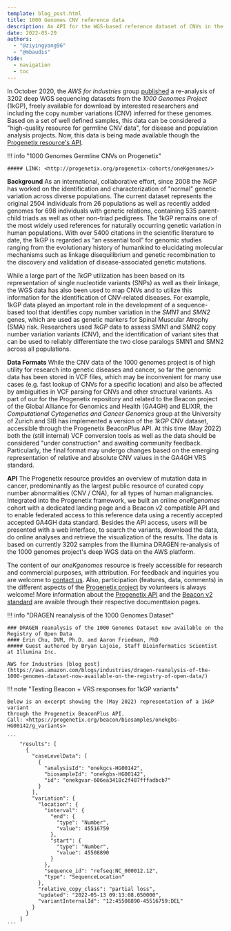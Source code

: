 ```yaml
---
template: blog_post.html
title: 1000 Genomes CNV reference data 
description: An API for the WGS-based reference dataset of CNVs in the <i>1000 Genomes</i> samples 
date: 2022-05-20
authors:
  - "@ziyingyang96"
  - "@mbaudis"
hide:
  - navigation
  - toc
---
```


In October 2020, the _AWS for Industries_ group [published](https://aws.amazon.com/blogs/industries/dragen-reanalysis-of-the-1000-genomes-dataset-now-available-on-the-registry-of-open-data/) a re-analysis of 3202 deep WGS sequencing datasets from the _1000 Genomes Project_ (1kGP), freely available for download by interested researchers and including the copy number variations (CNV) inferred for these genomes. Based on a set of well defined samples, this data can be considered a "high-quality resource for germline CNV data", for disease and population analysis projects. Now, this data is being made available though the [Progenetix resource's API](http://progenetix.org/progenetix-cohorts/oneKgenomes/).

!!! info "1000 Genomes Germline CNVs on Progenetix"

    ##### LINK: <http://progenetix.org/progenetix-cohorts/oneKgenomes/>

<!--more-->

**Background** As an international, collaborative effort, since 2008 the _1kGP_ has worked on the identification and characterization of "normal" genetic variation across diverse populations. The current dataset represents the original 2504 individuals from 26 populations as well as recently added genomes for 698 individuals with genetic relations, containing 535 parent-child triads as well as other non-triad pedigrees. The 1kGP remains one of the most widely used references for naturally occurring genetic variation in human populations. With over 5400 citations in the scientific literature to date, the 1kGP is regarded as “an essential tool” for genomic studies ranging from the evolutionary history of humankind to elucidating molecular mechanisms such as linkage disequilibrium and genetic recombination to the discovery and validation of disease-associated genetic mutations.

While a large part of the _1kGP_ utilization has been based on its representation of single nucleotide variants (SNPs) as well as their linkage, the WGS data has also been used to map CNVs and to utilize this information for the identification of CNV-related diseases. For example, 1kGP data played an important role in the development of a sequence-based tool that identifies copy number variation in the _SMN1_ and _SMN2_ genes, which are used as genetic markers for Spinal Muscular Atrophy (SMA) risk. Researchers used _1kGP_ data to assess SMN1 and SMN2 copy number variation variants (CNV), and the identification of variant sites that can be used to reliably differentiate the two close paralogs SMN1 and SMN2 across all populations.

**Data Formats** While the CNV data of the 1000 genomes project is of high utility for research into genetic diseases and cancer, so far the genomic data has been stored in VCF files, which may be inconvenient for many use cases (e.g. fast lookup of CNVs for a specific location) and also be affected by ambiguities in VCF parsing for CNVs and other structural variants. As part of our for the Progenetix repository and related to the Beacon project of the Global Alliance for Genomics and Health (GA4GH) and  ELIXIR, the _Computational Cytogenetics and Cancer Genomics_ group at the University of Zurich and SIB has implemented a version of the _1kGP_ CNV dataset, accessible through the Progenetix BeaconPlus API. At this time (May 2022) both the (still internal) VCF conversion tools as well as the data should be considered "under construction" and awaiting community feedback. Particularly, the final format may undergo changes based on the emerging representation of relative and absolute CNV values in the GA4GH VRS standard.

**API** The Progenetix resource provides an overview of mutation data in cancer, predominantly as the largest public resource of curated copy number abnormalities (CNV / CNA), for all types of human malignancies. Integrated into the Progenetix framework, we built an online _oneKgenomes_ cohort with a dedicated landing page and a Beacon v2 compatible API and to enable federated access to this reference data using a recently accepted accepted GA4GH data standard. Besides the API access, users will be presented with a web interface, to search the variants, download the data, do online analyses and retrieve the visualization of the results. The data is based on currently 3202 samples from the Illumina DRAGEN re-analysis of the 1000 genomes project's deep WGS data on the AWS platform.  

The content of our _oneKgenomes_ resource is freely accessible for research and commercial purposes, with attribution. For feedback and inquiries you are welcome to [contact us](http://info.baudisgroup.org). Also, participation (features, data, comments) in the different aspects of the [Progenetix project](http://github.com/progenetix/) by volunteers is always welcome! More information about the [Progenetix API](http://docs.progenetix.org) and the [Beacon v2 standard](http://docs.genomebeacons.org) are avaible through their respective documenttaion pages.

!!! info "DRAGEN reanalysis of the 1000 Genomes Dataset"

    ### DRAGEN reanalysis of the 1000 Genomes Dataset now available on the Registry of Open Data
    #### Erin Chu, DVM, Ph.D. and Aaron Friedman, PhD
    ##### Guest authored by Bryan Lajoie, Staff Bioinformatics Scientist at Illumina Inc.

    AWS for Industries [blog post](https://aws.amazon.com/blogs/industries/dragen-reanalysis-of-the-1000-genomes-dataset-now-available-on-the-registry-of-open-data/)


!!! note "Testing Beacon + VRS responses for 1kGP variants"

    Below is an excerpt showing the (May 2022) representation of a 1kGP variant
    through the Progenetix BeaconPlus API.
    Call: <https://progenetix.org/beacon/biosamples/onekgbs-HG00142/g_variants>
  
    ```
        "results": [
          {
            "caseLevelData": [
              {
                "analysisId": "onekgcs-HG00142",
                "biosampleId": "onekgbs-HG00142",
                "id": "onekgvar-606ea3418c2f487fffadbcb7"
              }
            ],
            "variation": {
              "location": {
                "interval": {
                  "end": {
                    "type": "Number",
                    "value": 45516759
                  },
                  "start": {
                    "type": "Number",
                    "value": 45508890
                  }
                },
                "sequence_id": "refseq:NC_000012.12",
                "type": "SequenceLocation"
              },
              "relative_copy_class": "partial loss",
              "updated": "2022-05-13 09:13:08.050000",
              "variantInternalId": "12:45508890-45516759:DEL"
            }
          }
        ]
    ```

